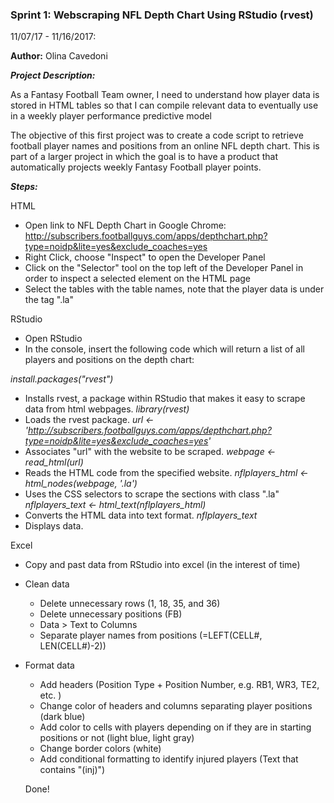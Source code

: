 ### Sprint 1: Webscraping NFL Depth Chart Using RStudio (rvest)

11/07/17 - 11/16/2017:

**Author:** Olina Cavedoni

__*Project Description:*__

As a Fantasy Football Team owner, I need to understand how player data is stored in HTML tables so that I can compile relevant data to eventually use in a weekly player performance predictive model

The objective of this first project was to create a code script to retrieve football player names and positions from an online NFL depth chart. This is part of a larger project in which the goal is to have a product that automatically projects weekly Fantasy Football player points.

__*Steps:*__

HTML
- Open link to NFL Depth Chart in Google Chrome: http://subscribers.footballguys.com/apps/depthchart.php?type=noidp&lite=yes&exclude_coaches=yes
- Right Click, choose "Inspect" to open the Developer Panel
- Click on the "Selector" tool on the top left of the Developer Panel in order to inspect a selected element on the HTML page
- Select the tables with the table names, note that the player data is under the tag ".la"

RStudio
- Open RStudio
- In the console, insert the following code which will return a list of all players and positions on the depth chart:

*install.packages("rvest")*
- Installs rvest, a package within RStudio that makes it easy to scrape data from html webpages.
*library(rvest)*
- Loads the rvest package.
*url <- 'http://subscribers.footballguys.com/apps/depthchart.php?type=noidp&lite=yes&exclude_coaches=yes'*
- Associates "url" with the website to be scraped.
*webpage <- read_html(url)*
- Reads the HTML code from the specified website.
*nflplayers_html <- html_nodes(webpage, '.la')*
- Uses the CSS selectors to scrape the sections with class ".la"
*nflplayers_text <- html_text(nflplayers_html)*  
- Converts the HTML data into text format.
*nflplayers_text*
- Displays data.

Excel
- Copy and past data from RStudio into excel (in the interest of time)
- Clean data
    - Delete unnecessary rows (1, 18, 35, and 36)
    - Delete unnecessary positions (FB)
    - Data > Text to Columns
    - Separate player names from positions (=LEFT(CELL#, LEN(CELL#)-2))
- Format data
    - Add headers (Position Type + Position Number, e.g. RB1, WR3, TE2, etc. )
    - Change color of headers and columns separating player positions (dark blue)
    - Add color to cells with players depending on if they are in starting positions or not (light blue, light gray)
    - Change border colors (white)
    - Add conditional formatting to identify injured players (Text that contains "(inj)")

    Done!
